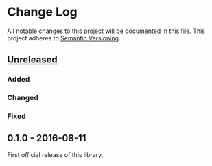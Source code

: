 # Change Log
All notable changes to this project will be documented in this file.
This project adheres to [Semantic Versioning](http://semver.org/).

## [Unreleased]
### Added

### Changed

### Fixed

## 0.1.0 - 2016-08-11
First official release of this library.

[Unreleased]: https://github.com/dreamfactorysoftware/df-cache/compare/0.1.0...HEAD